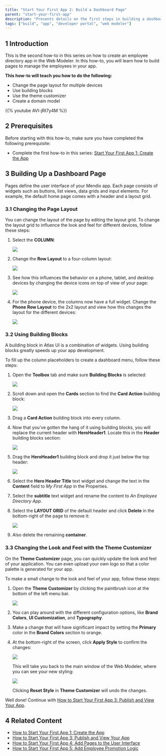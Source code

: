 ```yaml
---
title: "Start Your First App 2: Build a Dashboard Page"
parent: "start-your-first-app"
description: "Presents details on the first steps in building a dashboard in the Web Modeler."
tags: ["build", "app", "developer portal", "web modeler"]
---
```


## 1 Introduction

This is the second how-to in this series on how to create an employee directory app in the Web Modeler. In this how-to, you will learn how to build pages to manage the employees in your app.

**This how-to will teach you how to do the following:**

* Change the page layout for multiple devices 
* Use building blocks
* Use the theme customizer
* Create a domain model

{{% youtube AVI-jRt7y4M %}}

## 2 Prerequisites

Before starting with this how-to, make sure you have completed the following prerequisite:

* Complete the first how-to in this series: [Start Your First App 1: Create the App](start-your-first-app-1-create-the-app)

## 3 Building Up a Dashboard Page

Pages define the user interface of your Mendix app. Each page consists of widgets such as buttons, list views, data grids and input elements. For example, the default home page comes with a header and a layout grid.

### 3.1 Changing the Page Layout

You can change the layout of the page by editing the layout grid. To change the layout grid to influence the look and feel for different devices, follow these steps:

1. Select the **COLUMN**:

    ![](attachments/start-your-first-app/select-column.png)

2. Change the **Row Layout** to a four-column layout:

    ![](attachments/start-your-first-app/change-row-layout.png)

3. See how this influences the behavior on a phone, tablet, and desktop devices by changing the device icons on top of view of your page:
    
    ![](attachments/start-your-first-app/change-devices.png) 

4. For the phone device, the columns now have a full widget. Change the **Phone** **Row Layout** to the 2x2 layout and view how this changes the layout for the different devices:
    
    ![](attachments/start-your-first-app/change-phone-layout.png)

### 3.2 Using Building Blocks

A building block in Atlas UI is a combination of widgets. Using building blocks greatly speeds up your app development.

To fill up the column placeholders to create a dashboard menu, follow these steps:

1. Open the **Toolbox** tab and make sure **Building Blocks** is selected:
    
    ![](attachments/start-your-first-app/select-toolbox.png) 

2. Scroll down and open the **Cards** section to find the **Card Action** building block:

    ![](attachments/start-your-first-app/card-action.png)

3. Drag a **Card Action** building block into every column.
4. Now that you've gotten the hang of it using building blocks, you will replace the current header with **HeroHeader1**. Locate this in the **Header** building blocks section:
    
    ![](attachments/start-your-first-app/header-section.png)

5. Drag the **HeroHeader1** building block and drop it just below the top header:
    
    ![](attachments/start-your-first-app/heroheader1.png)

6. Select the **Hero Header Title** text widget and change the text in the **Content** field to *My First App* in the Properties.
7. Select the **subtitle** text widget and rename the content to *An Employee Directory App*.
8. Select the **LAYOUT GRID** of the default header and click **Delete** in the bottom-right of the page to remove it:

    ![](attachments/start-your-first-app/remove-current-header.png)
    
10. Also delete the remaining **container**.

### 3.3 Changing the Look and Feel with the Theme Customizer

On the **Theme Customizer** page, you can quickly update the look and feel of your application. You can even upload your own logo so that a color palette is generated for your app.

To make a small change to the look and feel of your app, follow these steps:

1. Open the **Theme Customizer** by clicking the paintbrush icon at the bottom of the left menu bar.

    ![](attachments/start-your-first-app/theme-customizer.png)

2. You can play around with the different configuration options, like **Brand Colors**, **UI Customization**, and **Typography**.
3. Make a change that will have significant impact by setting the **Primary** color in the **Brand Colors** section to orange.
4. At the bottom-right of the screen, click **Apply Style** to confirm the changes:

    ![](attachments/start-your-first-app/apply-style.png)

    This will take you back to the main window of the Web Modeler, where you can see your new styling:
 
    ![](attachments/start-your-first-app/theme-customizer-orange.png)
 
    Clicking **Reset Style** in **Theme Customizer** will undo the changes.
     
Well done! Continue with [How to Start Your First App 3: Publish and View Your App](start-your-first-app-3-publish-and-view-your-app).

## 4 Related Content

* [How to Start Your First App 1: Create the App](start-your-first-app-1-create-the-app)
* [How to Start Your First App 3: Publish and View Your App](start-your-first-app-3-publish-and-view-your-app)
* [How to Start Your First App 4: Add Pages to the User Interface](start-your-first-app-4-add-pages-to-the-user-interface)
* [How to Start Your First App 5: Add Employee Promotion Logic](start-your-first-app-5-add-employee-promotion-logic)
